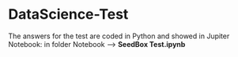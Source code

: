 # DataScience-Test

The answers for the test are coded in Python and showed in Jupiter Notebook: in folder Notebook --> __SeedBox Test.ipynb__
